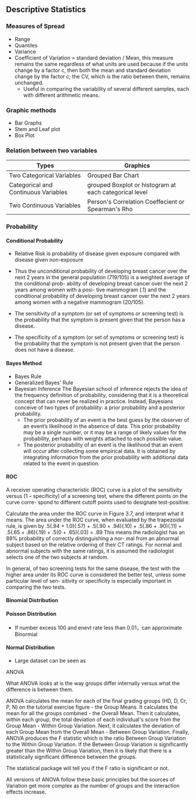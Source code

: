## Descriptive Statistics
### Measures of Spread
- Range
- Quantiles
- Variance
- Coefficient of Variation = standard deviation / Mean, this measure remains the same regardless of what units are used because if the units change by a factor c, then both the mean and standard deviation change by the factor c; the CV, which is the ratio between them, remains unchanged.
  - Useful in comparing the variability of several different samples, each with different arithmetic means. 
### Graphic methods
- Bar Graphs
- Stem and Leaf plot
- Box Plot
### Relation between two variables
| Types | Graphics | 
| --- | --- |
| Two Categorical Variables | Grouped Bar Chart |
| Categorical and Continuous Variables | grouped Boxplot or histogram at each categorical level |
| Two Continuous Variables | Person's Correlation Coeffecient or Spearman's Rho |

### Probability

#### Conditional Probability
- Relative Risk is probability of disease given exposure compared with disease given non-exposure

- Thus the unconditional probability of developing breast cancer over the next 2 years in the general population (719/105) is a weighted average of the conditional prob- ability of developing breast cancer over the next 2 years among women with a posi- tive mammogram (.1) and the conditional probability of developing breast cancer over the next 2 years among women with a negative mammogram (20/105).

- The sensitivity of a symptom (or set of symptoms or screening test) is the probability that the symptom is present given that the person has a disease.

- The specificity of a symptom (or set of symptoms or screening test) is the probability that the symptom is not present given that the person does not have a disease.

#### Bayes Method

- Bayes Rule
- Generalized Bayes' Rule
- Bayesian Inference
The Bayesian school of inference rejects the idea of the frequency definition of probability, considering that it is a theoretical concept that can never be realized in practice. Instead, Bayesians conceive of two types of probability: a prior probability and a posterior probability.
  - The prior probability of an event is the best guess by the observer of an event’s likelihood in the absence of data. This prior probability may be a single number, or it may be a range of likely values for the probability, perhaps with weights attached to each possible value.
  - The posterior probability of an event is the likelihood that an event will occur after collecting some empirical data. It is obtained by integrating information from the prior probability with additional data related to the event in question.
  
#### ROC

A receiver operating characteristic (ROC) curve is a plot of the sensitivity versus (1 – specificity) of a screening test, where the different points on the curve corre- spond to different cutoff points used to designate test-positive.

Calculate the area under the ROC curve in Figure 3.7, and interpret what it means.
The area under the ROC curve, when evaluated by the trapezoidal rule, is given by
.5(.94 + 1.0)(.57) + .5(.90 + .94)(.10) + .5(.86 + .90)(.11) + .5(.65 + .86)(.19) + .5(0 + .65)(.03) = .89
This means the radiologist has an 89% probability of correctly distinguishing a nor- mal from an abnormal subject based on the relative ordering of their CT ratings. For normal and abnormal subjects with the same ratings, it is assumed the radiologist selects one of the two subjects at random.

In general, of two screening tests for the same disease, the test with the higher area under its ROC curve is considered the better test, unless some particular level of sen- sitivity or specificity is especially important in comparing the two tests.

#### Binomial Distribution

#### Poisson Distribution

- If number excess 100 and enevt rate less than 0.01，can approximate Binormial

#### Normal Distribution

- Large dataset can be seen as 



ANOVA

What ANOVA looks at is the way groups differ internally versus what the difference is between them. 

ANOVA calculates the mean for each of the final grading groups (HD, D, Cr, P, N) on the tutorial exercise figure - the Group Means.
It calculates the mean for all the groups combined - the Overall Mean.
Then it calculates, within each group, the total deviation of each individual's score from the Group Mean - Within Group Variation.
Next, it calculates the deviation of each Group Mean from the Overall Mean - Between Group Variation.
Finally, ANOVA produces the F statistic which is the ratio Between Group Variation to the Within Group Variation.
If the Between Group Variation is significantly greater than the Within Group Variation, then it is likely that there is a statistically significant difference between the groups.

The statistical package will tell you if the F ratio is significant or not.

All versions of ANOVA follow these basic principles but the sources of Variation get more complex as the number of groups and the interaction effects increase.
